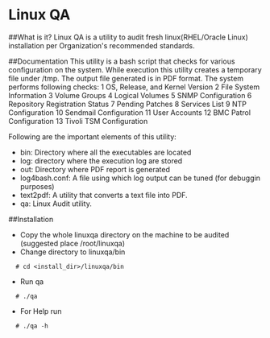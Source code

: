 # Linux QA

##What is it?
Linux QA is a utility to audit fresh linux(RHEL/Oracle Linux) installation per Organization's recommended standards.

##Documentation
This utility is a bash script that checks for various configuration on the system. While execution this utility creates a temporary file under /tmp. The output file generated is in PDF format. The system performs following checks:
        1     OS, Release, and Kernel Version
        2     File System Information
        3     Volume Groups
        4     Logical Volumes
        5     SNMP Configuration
        6     Repository Registration Status
        7     Pending Patches
        8     Services List
        9     NTP Configuration
       10     Sendmail Configuration
       11     User Accounts
       12     BMC Patrol Configuration
       13     Tivoli TSM Configuration

Following are the important elements of this utility:

  - bin: Directory where all the executables are located
  - log: directory where the execution log are stored
  - out: Directory where PDF report is generated
  - log4bash.conf: A file using which log output can be tuned (for debuggin purposes)
  - text2pdf: A utility that converts a text file into PDF.
  - qa: Linux Audit utility.

##Installation
 - Copy the whole linuxqa directory on the machine to be audited (suggested place /root/linuxqa)
 - Change directory to linuxqa/bin
```
  # cd <install_dir>/linuxqa/bin
```
 - Run qa
```
  # ./qa
```
 - For Help run
```
  # ./qa -h
```

